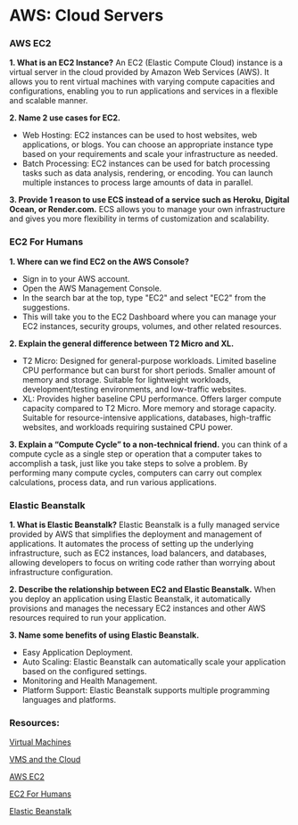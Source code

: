# AWS: Cloud Servers
### AWS EC2
**1. What is an EC2 Instance?**
An EC2 (Elastic Compute Cloud) instance is a virtual server in the cloud provided by Amazon Web Services (AWS). It allows you to rent virtual machines with varying compute capacities and configurations, enabling you to run applications and services in a flexible and scalable manner.

**2. Name 2 use cases for EC2.** 
* Web Hosting: EC2 instances can be used to host websites, web applications, or blogs. You can choose an appropriate instance type based on your requirements and scale your infrastructure as needed.
* Batch Processing: EC2 instances can be used for batch processing tasks such as data analysis, rendering, or encoding. You can launch multiple instances to process large amounts of data in parallel.

**3. Provide 1 reason to use ECS instead of a service such as Heroku, Digital Ocean, or Render.com.**
ECS allows you to manage your own infrastructure and gives you more flexibility in terms of customization and scalability.


### EC2 For Humans
**1. Where can we find EC2 on the AWS Console?**
* Sign in to your AWS account.
* Open the AWS Management Console.
* In the search bar at the top, type "EC2" and select "EC2" from the suggestions.
* This will take you to the EC2 Dashboard where you can manage your EC2 instances, security groups, volumes, and other related resources.

**2. Explain the general difference between T2 Micro and XL.**
* T2 Micro:
Designed for general-purpose workloads.
Limited baseline CPU performance but can burst for short periods.
Smaller amount of memory and storage.
Suitable for lightweight workloads, development/testing environments, and low-traffic websites.
* XL:
Provides higher baseline CPU performance.
Offers larger compute capacity compared to T2 Micro.
More memory and storage capacity.
Suitable for resource-intensive applications, databases, high-traffic websites, and workloads requiring sustained CPU power.

**3. Explain a “Compute Cycle” to a non-technical friend.**
you can think of a compute cycle as a single step or operation that a computer takes to accomplish a task, just like you take steps to solve a problem. By performing many compute cycles, computers can carry out complex calculations, process data, and run various applications.


### Elastic Beanstalk
**1. What is Elastic Beanstalk?**
 Elastic Beanstalk is a fully managed service provided by AWS that simplifies the deployment and management of applications. It automates the process of setting up the underlying infrastructure, such as EC2 instances, load balancers, and databases, allowing developers to focus on writing code rather than worrying about infrastructure configuration.

**2. Describe the relationship between EC2 and Elastic Beanstalk.**
When you deploy an application using Elastic Beanstalk, it automatically provisions and manages the necessary EC2 instances and other AWS resources required to run your application.

**3. Name some benefits of using Elastic Beanstalk.**
* Easy Application Deployment.
* Auto Scaling: Elastic Beanstalk can automatically scale your application based on the configured settings.
* Monitoring and Health Management.
* Platform Support: Elastic Beanstalk supports multiple programming languages and platforms.


### Resources:
 [Virtual Machines](https://www.youtube.com/watch?v=yIVXjl4SwVo)

[VMS and the Cloud](https://www.youtube.com/watch?v=l0DfHUWMjsU)

[AWS EC2](https://aws.amazon.com/ec2/)

[EC2 For Humans](https://www.youtube.com/watch?v=lZMkgOMYYIg)

[Elastic Beanstalk](https://www.youtube.com/watch?v=SrwxAScdyT0)

